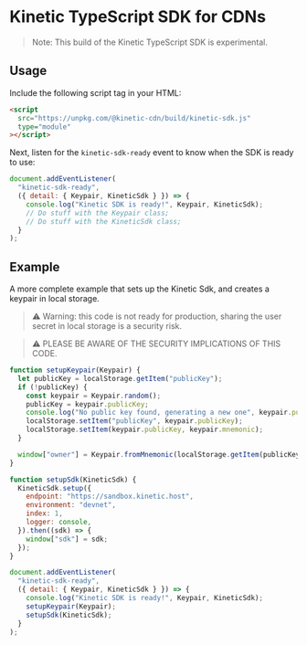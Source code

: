 # Kinetic TypeScript SDK for CDNs

> Note: This build of the Kinetic TypeScript SDK is experimental.

## Usage

Include the following script tag in your HTML:

```html
<script
  src="https://unpkg.com/@kinetic-cdn/build/kinetic-sdk.js"
  type="module"
></script>
```

Next, listen for the `kinetic-sdk-ready` event to know when the SDK is ready to use:

```js
document.addEventListener(
  "kinetic-sdk-ready",
  ({ detail: { Keypair, KineticSdk } }) => {
    console.log("Kinetic SDK is ready!", Keypair, KineticSdk);
    // Do stuff with the Keypair class;
    // Do stuff with the KineticSdk class;
  }
);
```

## Example

A more complete example that sets up the Kinetic Sdk, and creates a keypair in local storage.

> ⚠️ Warning: this code is not ready for production, sharing the user secret in local storage is a security risk.

> ⚠️ PLEASE BE AWARE OF THE SECURITY IMPLICATIONS OF THIS CODE.

```js
function setupKeypair(Keypair) {
  let publicKey = localStorage.getItem("publicKey");
  if (!publicKey) {
    const keypair = Keypair.random();
    publicKey = keypair.publicKey;
    console.log("No public key found, generating a new one", keypair.publicKey);
    localStorage.setItem("publicKey", keypair.publicKey);
    localStorage.setItem(keypair.publicKey, keypair.mnemonic);
  }

  window["owner"] = Keypair.fromMnemonic(localStorage.getItem(publicKey));
}

function setupSdk(KineticSdk) {
  KineticSdk.setup({
    endpoint: "https://sandbox.kinetic.host",
    environment: "devnet",
    index: 1,
    logger: console,
  }).then((sdk) => {
    window["sdk"] = sdk;
  });
}

document.addEventListener(
  "kinetic-sdk-ready",
  ({ detail: { Keypair, KineticSdk } }) => {
    console.log("Kinetic SDK is ready!", Keypair, KineticSdk);
    setupKeypair(Keypair);
    setupSdk(KineticSdk);
  }
);
```
